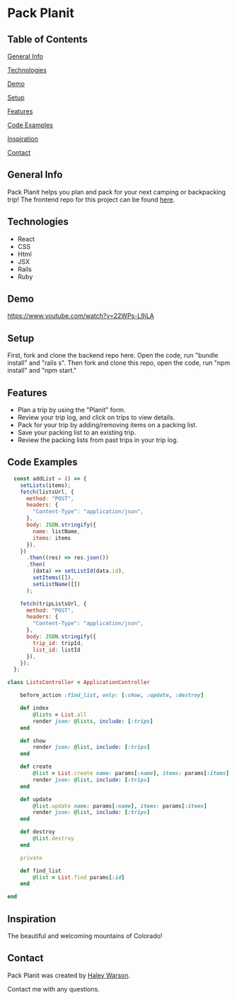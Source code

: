 # Pack Planit

## Table of Contents

[General Info](#general-info)

[Technologies](#technologies)

[Demo](#demo)

[Setup](#setup)

[Features](#features)

[Code Examples](#code-examples)

[Inspiration](#inspiration)

[Contact](#contact)

## General Info

Pack Planit helps you plan and pack for your next camping or backpacking trip!
The frontend repo for this project can be found [here](https://github.com/haleywarson/pack-planit-rails-frontend).

## Technologies

- React
- CSS
- Html
- JSX
- Rails
- Ruby

## Demo

https://www.youtube.com/watch?v=22WPs-L9jLA

## Setup

First, fork and clone the backend repo here. Open the code, run "bundle install" and "rails s". 
Then fork and clone this repo, open the code, run "npm install" and "npm start."

## Features

- Plan a trip by using the "Planit" form.
- Review your trip log, and click on trips to view details.
- Pack for your trip by adding/removing items on a packing list.
- Save your packing list to an existing trip.
- Review the packing lists from past trips in your trip log.

## Code Examples

```js
  const addList = () => {
    setLists(items);
    fetch(listsUrl, {
      method: "POST",
      headers: {
        "Content-Type": "application/json",
      },
      body: JSON.stringify({
        name: listName,
        items: items
      }),
    })
      .then((res) => res.json())
      .then(
        (data) => setListId(data.id),
        setItems([]),
        setListName([])
      );

    fetch(tripListsUrl, {
      method: "POST",
      headers: {
        "Content-Type": "application/json",
      },
      body: JSON.stringify({
        trip_id: tripId,
        list_id: listId
      }),
    });
  };
```
```rb
class ListsController < ApplicationController

    before_action :find_list, only: [:show, :update, :destroy]

    def index
        @lists = List.all 
        render json: @lists, include: [:trips]
    end

    def show
        render json: @list, include: [:trips]
    end 

    def create
        @list = List.create name: params[:name], items: params[:items]
        render json: @list, include: [:trips]
    end

    def update
        @list.update name: params[:name], items: params[:items]
        render json: @list, include: [:trips]
    end

    def destroy
        @list.destroy 
    end 

    private 

    def find_list
        @list = List.find params[:id]
    end 

end
```

## Inspiration

The beautiful and welcoming mountains of Colorado! 

## Contact

Pack Planit was created by [Haley Warson](https://www.linkedin.com/in/haleywarson/).

Contact me with any questions.
